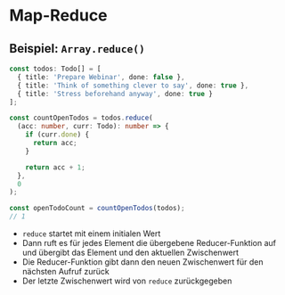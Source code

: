 # Map-Reduce
## Beispiel: `Array.reduce()`

```ts
const todos: Todo[] = [
  { title: 'Prepare Webinar', done: false },
  { title: 'Think of something clever to say', done: true },
  { title: 'Stress beforehand anyway', done: true }
];

const countOpenTodos = todos.reduce(
  (acc: number, curr: Todo): number => {
    if (curr.done) {
      return acc;
    }

    return acc + 1;
  },
  0
);

const openTodoCount = countOpenTodos(todos);
// 1
```

* `reduce` startet mit einem initialen Wert
* Dann ruft es für jedes Element die übergebene Reducer-Funktion auf und übergibt das Element und den aktuellen Zwischenwert
* Die Reducer-Funktion gibt dann den neuen Zwischenwert für den nächsten Aufruf zurück
* Der letzte Zwischenwert wird von `reduce` zurückgegeben
